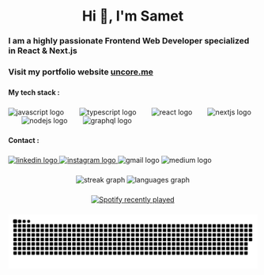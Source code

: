 <h1 align="center">Hi 👋, I'm Samet</h1>

###

<h3 align="left">I am a highly passionate Frontend Web Developer specialized in React & Next.js</h3>

###

<h3 align="left">Visit my portfolio website <a href="https://www.uncore.me/" target="_blank">uncore.me</a></h3>


###

<h4 align="left">My tech stack :</h4>

###

<div align="left">
  <img src="https://cdn.jsdelivr.net/gh/devicons/devicon/icons/javascript/javascript-original.svg" height="53" alt="javascript logo"  />
  <img width="23" />
  <img src="https://cdn.jsdelivr.net/gh/devicons/devicon/icons/typescript/typescript-original.svg" height="53" alt="typescript logo"  />
  <img width="23" />
  <img src="https://cdn.jsdelivr.net/gh/devicons/devicon/icons/react/react-original.svg" height="53" alt="react logo"  />
  <img width="23" />
  <img src="https://skillicons.dev/icons?i=nextjs" height="53" alt="nextjs logo"  />
  <img width="23" />
  <img src="https://cdn.jsdelivr.net/gh/devicons/devicon/icons/nodejs/nodejs-original.svg" height="53" alt="nodejs logo"  />
  <img width="23" />
  <img src="https://cdn.jsdelivr.net/gh/devicons/devicon/icons/graphql/graphql-plain.svg" height="53" alt="graphql logo"  />
</div>

###

<h4 align="left">Contact :</h4>

###

<div align="left">
  <a href="https://www.linkedin.com/in/samet-celik-170b0429a/" target="_blank">
    <img src="https://raw.githubusercontent.com/maurodesouza/profile-readme-generator/master/src/assets/icons/social/linkedin/default.svg" width="52" height="40" alt="linkedin logo"  />
  </a>
  <a href="https://www.instagram.com/uncor3" target="_blank">
    <img src="https://raw.githubusercontent.com/maurodesouza/profile-readme-generator/master/src/assets/icons/social/instagram/default.svg" width="52" height="40" alt="instagram logo"  />
  </a>
  <img src="https://raw.githubusercontent.com/maurodesouza/profile-readme-generator/master/src/assets/icons/social/gmail/default.svg" width="52" height="40" alt="gmail logo"  />
  <img src="https://raw.githubusercontent.com/maurodesouza/profile-readme-generator/master/src/assets/icons/social/medium/default.svg" width="52" height="40" alt="medium logo"  />
</div>

###

<div align="center">
  <img src="https://streak-stats.demolab.com?user=uncor3&locale=en&mode=weekly&theme=react&hide_border=false&border_radius=5&order=3" height="150" alt="streak graph"  />
  <img src="https://github-readme-stats.vercel.app/api/top-langs?username=uncor3&locale=en&hide_title=false&layout=compact&card_width=320&langs_count=5&theme=apprentice&hide_border=false&order=2" height="150" alt="languages graph"  />
</div>

###

<div align="center">
  <a href="https://open.spotify.com/user/31toaqmntkpi3b5auselymqwt2sm">
    <img src="https://spotify-recently-played-readme.vercel.app/api?user=31toaqmntkpi3b5auselymqwt2sm&count=5&unique=true" alt="Spotify recently played"  />
  </a>
</div>

###

<img src="https://raw.githubusercontent.com/uncor3/uncor3/output/snake.svg" alt="Snake animation" />

###
